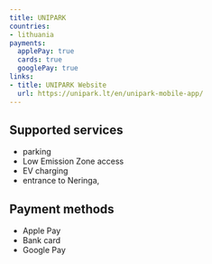 ```yaml
---
title: UNIPARK
countries:
- lithuania
payments:
  applePay: true
  cards: true
  googlePay: true
links:
- title: UNIPARK Website
  url: https://unipark.lt/en/unipark-mobile-app/
---
```


## Supported services

- parking
- Low Emission Zone access
- EV charging
- entrance to Neringa, [](/countries/lithuania/)

## Payment methods

- Apple Pay
- Bank card
- Google Pay
